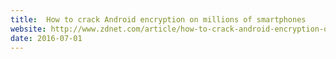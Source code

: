 ```yaml
---
title:  How to crack Android encryption on millions of smartphones
website: http://www.zdnet.com/article/how-to-crack-android-encryption-on-millions-of-smartphones/
date: 2016-07-01
---
```


